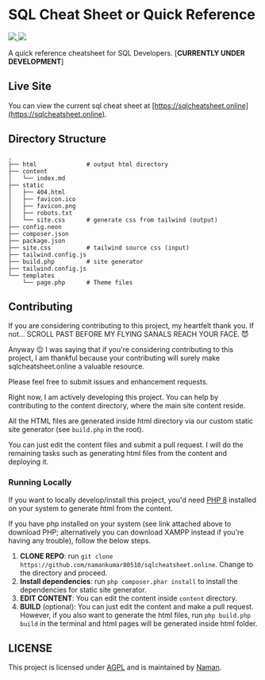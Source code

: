 # SQL Cheat Sheet or Quick Reference

<a href="https://github.com/namankumar80510/sqlcheatsheet.online">
    <img src="https://img.shields.io/github/stars/namankumar80510/sqlcheatsheet.online?style=social">
</a>

<a href="https://github.com/namankumar80510/sqlcheatsheet.online/blob/main/LICENSE">
    <img src="https://img.shields.io/github/license/namankumar80510/sqlcheatsheet.online?style=social">
</a>

A quick reference cheatsheet for SQL Developers. [**CURRENTLY UNDER DEVELOPMENT**]

## Live Site

You can view the current sql cheat sheet at [https://sqlcheatsheet.online](https://sqlcheatsheet.online).

## Directory Structure

```
.
├── html              # output html directory
├── content
│   └── index.md
├── static
│   ├── 404.html
│   ├── favicon.ico
│   ├── favicon.png
│   ├── robots.txt
│   └── site.css      # generate css from tailwind (output)
├── config.neon
├── composer.json
├── package.json
├── site.css          # tailwind source css (input)
├── tailwind.config.js
├── build.php         # site generator
├── tailwind.config.js
└── templates
    └── page.php      # Theme files
```

## Contributing

If you are considering contributing to this project, my heartfelt thank you. If not... SCROLL PAST BEFORE MY FLYING SANALS REACH YOUR FACE. 😈

Anyway 😌 I was saying that if you're considering contributing to this project, I am thankful because your contributing will surely make sqlcheatsheet.online a valuable resource.

Please feel free to submit issues and enhancement requests.

Right now, I am actively developing this project. You can help by contributing to the content directory, where the main site content reside.

All the HTML files are generated inside html directory via our custom static site generator (see `build.php` in the root).

You can just edit the content files and submit a pull request. I will do the remaining tasks such as generating html files from the content and deploying it.

### Running Locally

If you want to locally develop/install this project, you'd need [PHP 8](https://www.php.net/downloads.php) installed on your system to generate html from the content.

If you have php installed on your system (see link attached above to download PHP; alternatively you can download XAMPP instead if you're having any trouble), follow the below steps.

1. **CLONE REPO**: run `git clone https://github.com/namankumar80510/sqlcheatsheet.online`. Change to the directory and proceed.
2. **Install dependencies**: run `php composer.phar install` to install the dependencies for static site generator.
3. **EDIT CONTENT**: You can edit the content inside `content` directory.
4. **BUILD** (optional): You can just edit the content and make a pull request. However, if you also want to generate the html files, run `php build.php build` in the terminal and html pages will be generated inside html folder.

## LICENSE

This project is licensed under [AGPL](https://github.com/namankumar80510/sqlcheatsheet.online/blob/main/LICENSE) and is maintained by [Naman](https://github.com/namankumar80510).
